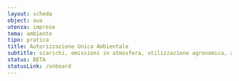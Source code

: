 ```yaml
---
layout: scheda
object: aua
utenza: imprese
tema: ambiente
tipo: pratica
title: Autorizzazione Unica Ambientale
subtitle: scarichi, emissioni in atmosfera, utilizzazione agronomica, acustica, rumore, rifiuti, autorizzazione, AUA
status: BETA
statusLink: /onboard
---
```

